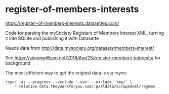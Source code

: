 # register-of-members-interests

https://register-of-members-interests.datasettes.com/

Code for parsing the mySociety Registers of Members Interest XML, turning it into SQLite and publishing it with Datasette

Needs data from http://data.mysociety.org/datasets/members-interest/

See https://simonwillison.net/2018/Apr/25/register-members-interests/ for background

The most efficient way to get the original data is via rsync:

    rsync -az --progress --exclude '.svn' --exclude 'tmp/' \
        --relative data.theyworkforyou.com::parldata/scrapedxml/regmem .
